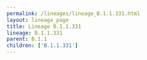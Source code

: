 ```yaml
---
permalink: /lineages/lineage_B.1.1.331.html
layout: lineage_page
title: Lineage B.1.1.331
lineage: B.1.1.331
parent: B.1.1
children: ['B.1.1.331']
---
```

